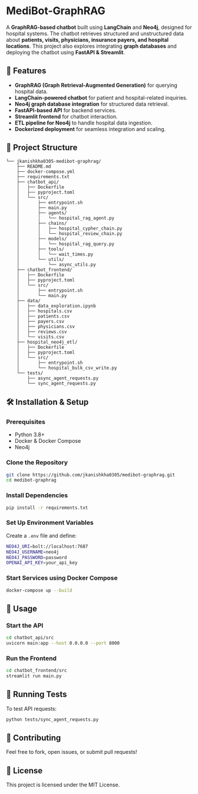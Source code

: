 # MediBot-GraphRAG

A **GraphRAG-based chatbot** built using **LangChain** and **Neo4j**, designed for hospital systems. The chatbot retrieves structured and unstructured data about **patients, visits, physicians, insurance payers, and hospital locations**. This project also explores integrating **graph databases** and deploying the chatbot using **FastAPI & Streamlit**.

## 🚀 Features
- **GraphRAG (Graph Retrieval-Augmented Generation)** for querying hospital data.
- **LangChain-powered chatbot** for patient and hospital-related inquiries.
- **Neo4j graph database integration** for structured data retrieval.
- **FastAPI-based API** for backend services.
- **Streamlit frontend** for chatbot interaction.
- **ETL pipeline for Neo4j** to handle hospital data ingestion.
- **Dockerized deployment** for seamless integration and scaling.

## 📂 Project Structure
```
└── jkanishkha0305-medibot-graphrag/
    ├── README.md
    ├── docker-compose.yml
    ├── requirements.txt
    ├── chatbot_api/
    │   ├── Dockerfile
    │   ├── pyproject.toml
    │   └── src/
    │       ├── entrypoint.sh
    │       ├── main.py
    │       ├── agents/
    │       │   └── hospital_rag_agent.py
    │       ├── chains/
    │       │   ├── hospital_cypher_chain.py
    │       │   └── hospital_review_chain.py
    │       ├── models/
    │       │   └── hospital_rag_query.py
    │       ├── tools/
    │       │   └── wait_times.py
    │       └── utils/
    │           └── async_utils.py
    ├── chatbot_frontend/
    │   ├── Dockerfile
    │   ├── pyproject.toml
    │   └── src/
    │       ├── entrypoint.sh
    │       └── main.py
    ├── data/
    │   ├── data_exploration.ipynb
    │   ├── hospitals.csv
    │   ├── patients.csv
    │   ├── payers.csv
    │   ├── physicians.csv
    │   ├── reviews.csv
    │   └── visits.csv
    ├── hospital_neo4j_etl/
    │   ├── Dockerfile
    │   ├── pyproject.toml
    │   └── src/
    │       ├── entrypoint.sh
    │       └── hospital_bulk_csv_write.py
    └── tests/
        ├── async_agent_requests.py
        └── sync_agent_requests.py
```

## 🛠️ Installation & Setup
### Prerequisites
- Python 3.8+
- Docker & Docker Compose
- Neo4j

### Clone the Repository
```sh
git clone https://github.com/jkanishkha0305/medibot-graphrag.git
cd medibot-graphrag
```

### Install Dependencies
```sh
pip install -r requirements.txt
```

### Set Up Environment Variables
Create a `.env` file and define:
```sh
NEO4J_URI=bolt://localhost:7687
NEO4J_USERNAME=neo4j
NEO4J_PASSWORD=password
OPENAI_API_KEY=your_api_key
```

### Start Services using Docker Compose
```sh
docker-compose up --build
```

## 🚀 Usage
### Start the API
```sh
cd chatbot_api/src
uvicorn main:app --host 0.0.0.0 --port 8000
```

### Run the Frontend
```sh
cd chatbot_frontend/src
streamlit run main.py
```

## 🧪 Running Tests
To test API requests:
```sh
python tests/sync_agent_requests.py
```

## 🤝 Contributing
Feel free to fork, open issues, or submit pull requests!

## 📜 License
This project is licensed under the MIT License.
